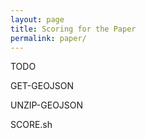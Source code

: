 ```yaml
---
layout: page
title: Scoring for the Paper
permalink: paper/
---
```


TODO

GET-GEOJSON

UNZIP-GEOJSON

SCORE.sh